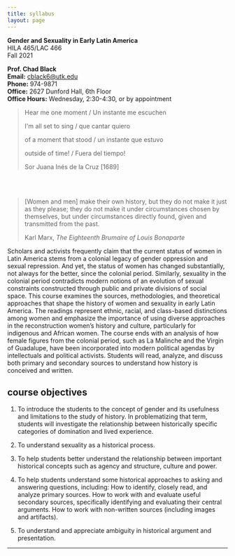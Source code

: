```yaml
---
title: syllabus
layout: page
---
```


**Gender and Sexuality in Early Latin America**  
HILA 465/LAC 466  
Fall 2021  

**Prof. Chad Black**  
**Email:** cblack6@utk.edu  
**Phone:** 974-9871  
**Office:** 2627 Dunford Hall, 6th Floor  
**Office Hours:** Wednesday, 2:30-4:30, or by appointment  



> Hear me one moment / Un instante me escuchen 
>
> I'm all set to sing / que cantar quiero 
>
> of a moment that stood / un instante que estuvo 
>
> outside of time! / Fuera del tiempo!
>
> Sor Juana Inés de la Cruz [1689]  

<br /> 

<br />



> [Women and men] make their own history, but they do not make it just as they
please; they do not make it under circumstances chosen by themselves, but under
circumstances directly found, given and transmitted from the past.
> 
> Karl Marx, *The Eighteenth Brumaire of Louis Bonaparte*



Scholars and activists frequently claim that the current status of women in
Latin America stems from a colonial legacy of gender oppression and sexual
repression. And yet, the status of women has changed substantially, not always
for the better, since the colonial period. Similarly, sexuality in the colonial
period contradicts modern notions of an evolution of sexual constraints
constructed through public and private divisions of social space.  This course
examines the sources, methodologies, and theoretical approaches that shape the
history of women and sexuality in early Latin America. The readings represent
ethnic, racial, and class-based distinctions among women and emphasize the
importance of using diverse approaches in the reconstruction women’s history
and culture, particularly for indigenous and African women. The course ends
with an analysis of how female figures from the colonial period, such as La
Malinche and the Virgin of Guadalupe, have been incorporated into modern
political agendas by intellectuals and political activists. Students will read,
analyze, and discuss both primary and secondary sources to understand how
history is conceived and written. 


course objectives
-----------------

1.  To introduce the students to the concept of gender and its usefulness and
    limitations to the study of history. In problematizing that term, students
    will investigate the relationship between historically specific categories
    of domination and lived experience.

2.  To understand sexuality as a historical process.

3.  To help students better understand the relationship between important
    historical concepts such as agency and structure, culture and power.

4.  To help students understand some historical approaches to asking and
    answering questions, including: How to identify, closely read, and analyze
    primary sources. How to work with and evaluate useful secondary sources,
    specifically identifying and evaluating their central arguments. How to
    work with non-written sources (including images and artifacts).

5.  To understand and appreciate ambiguity in historical argument
    and presentation.

---



